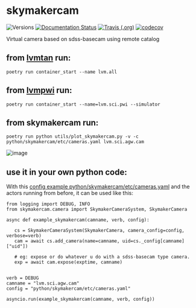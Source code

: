 # skymakercam

![Versions](https://img.shields.io/badge/python->3.7-blue)
[![Documentation Status](https://readthedocs.org/projects/sdss-skymakercam/badge/?version=latest)](https://sdss-skymakercam.readthedocs.io/en/latest/?badge=latest)
[![Travis (.org)](https://img.shields.io/travis/sdss/skymakercam)](https://travis-ci.org/sdss/skymakercam)
[![codecov](https://codecov.io/gh/sdss/skymakercam/branch/main/graph/badge.svg)](https://codecov.io/gh/sdss/skymakercam)

Virtual camera based on sdss-basecam using remote catalog

## from [lvmtan](https://github.com/sdss/lvmtan) run:

    poetry run container_start --name lvm.all

## from [lvmpwi](https://github.com/sdss/lvmpwi) run:

    poetry run container_start --name=lvm.sci.pwi --simulator

## from skymakercam run:
    poetry run python utils/plot_skymakercam.py -v -c python/skymakercam/etc/cameras.yaml lvm.sci.agw.cam

![image](https://github.com/sdss/skymakercam/raw/master/docs/skymaker_plot.png)

## use it in your own python code:
With this [config example python/skymakercam/etc/cameras.yaml](https://github.com/sdss/skymakercam/blob/master/python/skymakercam/etc/cameras.yaml) and the actors running from before, it can be used like this:

    from logging import DEBUG, INFO
    from skymakercam.camera import SkymakerCameraSystem, SkymakerCamera

    async def example_skymakercam(camname, verb, config):
   
       cs = SkymakerCameraSystem(SkymakerCamera, camera_config=config, verbose=verb)
       cam = await cs.add_camera(name=camname, uid=cs._config[camname]["uid"])

       # eg: expose or do whatever u do with a sdss-basecam type camera.
       exp = await cam.expose(exptime, camname)
       
   
    verb = DEBUG
    camname = "lvm.sci.agw.cam"
    config = "python/skymakercam/etc/cameras.yaml"

    asyncio.run(example_skymakercam(camname, verb, config))
    
